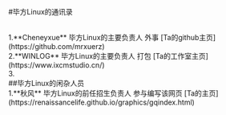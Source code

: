 #毕方Linux的通讯录

<br>
1.**Cheneyxue** 毕方Linux的主要负责人 外事 
[Ta的github主页](https://github.com/mrxuerz)
<br>
2.**WINLOG**    毕方Linux的主要负责人 打包 
[Ta的工作室主页](https://www.ixcmstudio.cn/)
<br>
3.
<br>
##毕方Linux的闲杂人员
<br>
1.**秋风** 毕方Linux的前任招生负责人 参与编写该网页 
[Ta的主页](https://renaissancelife.github.io/graphics/gqindex.html)
